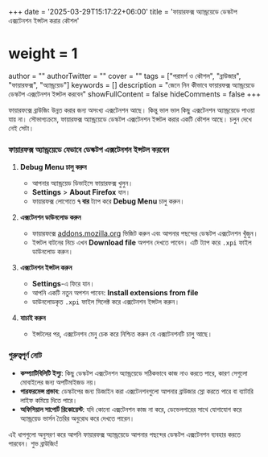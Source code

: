 +++
date = '2025-03-29T15:17:22+06:00'
title = 'ফায়ারফক্স অ্যান্ড্রয়েডে ডেস্কটপ এক্সটেনশন ইন্সটল করার কৌশল'
# weight = 1
author = ""
authorTwitter = "" 
cover = ""
tags = ["পরামর্শ ও কৌশল", "ব্রাউজার", "ফায়ারফক্স", "অ্যান্ড্রয়েড"]
keywords = []
description = "জেনে নিন কীভাবে ফায়ারফক্স অ্যান্ড্রয়েডে ডেস্কটপ এক্সটেনশন ইন্সটল করবেন"
showFullContent = false
hideComments = false
+++

ফায়ারফক্সে ব্রাউজিং উন্নত করার জন্য অসংখ্য এক্সটেনশন আছে। কিন্তু ভাল ভাল কিছু এক্সটেনশন অ্যান্ড্রয়েডে পাওয়া যায় না। সৌভাগ্যক্রমে, ফায়ারফক্স অ্যান্ড্রয়েডে ডেস্কটপ এক্সটেনশন ইন্সটল করার একটি কৌশল আছে। চলুন দেখে নেই সেটা।

### ফায়ারফক্স অ্যান্ড্রয়েডে যেভাবে ডেস্কটপ এক্সটেনশন ইন্সটল করবেন

1. **Debug Menu চালু করুন**  
   - আপনার অ্যান্ড্রয়েড ডিভাইসে ফায়ারফক্স খুলুন।  
   - **Settings** > **About Firefox** যান।  
   - ফায়ারফক্স লোগোতে **৭ বার** ট্যাপ করে **Debug Menu** চালু করুন।  

2. **এক্সটেনশন ডাউনলোড করুন**  
   - ফায়ারফক্সে [addons.mozilla.org](https://addons.mozilla.org) ভিজিট করুন এবং আপনার পছন্দের ডেস্কটপ এক্সটেনশন খুঁজুন।  
   - ইন্সটল বাটনের নিচে এখন **Download file** অপশন দেখতে পাবেন। এটি ট্যাপ করে `.xpi` ফাইল ডাউনলোড করুন।  

3. **এক্সটেনশন ইন্সটল করুন**  
   - **Settings**-এ ফিরে যান।  
   - আপনি একটি নতুন অপশন পাবেন: **Install extensions from file** 
   - ডাউনলোডকৃত `.xpi` ফাইল সিলেক্ট করে এক্সটেনশন ইন্সটল করুন।  

4. **যাচাই করুন**  
   - ইন্সটলের পর, এক্সটেনশন মেনু চেক করে নিশ্চিত করুন যে এক্সটেনশনটি চালু আছে।  

### গুরুত্বপূর্ণ নোট
- **কম্প্যাটিবিলিটি ইস্যু**: কিছু ডেস্কটপ এক্সটেনশন অ্যান্ড্রয়েডে সঠিকভাবে কাজ নাও করতে পারে, কারণ সেগুলো মোবাইলের জন্য অপটিমাইজড নয়।  
- **পারফরমেন্স প্রভাব**: ডেস্কটপের জন্য ডিজাইন করা এক্সটেনশনগুলো আপনার ব্রাউজার স্লো করতে পারে বা ব্যাটারি লাইফ কমিয়ে দিতে পারে।
- **অফিসিয়াল সাপোর্ট রিকোয়েস্ট**: যদি কোনো এক্সটেনশন কাজ না করে, ডেভেলপারের সাথে যোগাযোগ করে অ্যান্ড্রয়েড ভার্সন তৈরির অনুরোধ করে দেখতে পারেন।

এই ধাপগুলো অনুসরণ করে আপনি ফায়ারফক্স অ্যান্ড্রয়েডে আপনার পছন্দের ডেস্কটপ এক্সটেনশন ব্যবহার করতে পারবেন। শুভ ব্রাউজিং!
